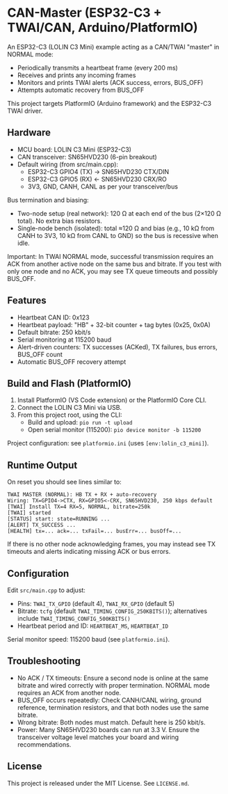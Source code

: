 # CAN-Master (ESP32-C3 + TWAI/CAN, Arduino/PlatformIO)

An ESP32-C3 (LOLIN C3 Mini) example acting as a CAN/TWAI "master" in NORMAL mode:
- Periodically transmits a heartbeat frame (every 200 ms)
- Receives and prints any incoming frames
- Monitors and prints TWAI alerts (ACK success, errors, BUS_OFF)
- Attempts automatic recovery from BUS_OFF

This project targets PlatformIO (Arduino framework) and the ESP32-C3 TWAI driver.

## Hardware
- MCU board: LOLIN C3 Mini (ESP32-C3)
- CAN transceiver: SN65HVD230 (6-pin breakout)
- Default wiring (from src/main.cpp):
  - ESP32-C3 GPIO4 (TX)  -> SN65HVD230 CTX/DIN
  - ESP32-C3 GPIO5 (RX)  <- SN65HVD230 CRX/RO
  - 3V3, GND, CANH, CANL as per your transceiver/bus

Bus termination and biasing:
- Two-node setup (real network): 120 Ω at each end of the bus (2×120 Ω total). No extra bias resistors.
- Single-node bench (isolated): total ≈120 Ω and bias (e.g., 10 kΩ from CANH to 3V3, 10 kΩ from CANL to GND) so the bus is recessive when idle.

Important: In TWAI NORMAL mode, successful transmission requires an ACK from another active node on the same bus and bitrate. If you test with only one node and no ACK, you may see TX queue timeouts and possibly BUS_OFF.

## Features
- Heartbeat CAN ID: 0x123
- Heartbeat payload: "HB" + 32-bit counter + tag bytes (0x25, 0x0A)
- Default bitrate: 250 kbit/s
- Serial monitoring at 115200 baud
- Alert-driven counters: TX successes (ACKed), TX failures, bus errors, BUS_OFF count
- Automatic BUS_OFF recovery attempt

## Build and Flash (PlatformIO)
1. Install PlatformIO (VS Code extension) or the PlatformIO Core CLI.
2. Connect the LOLIN C3 Mini via USB.
3. From this project root, using the CLI:
   - Build and upload: `pio run -t upload`
   - Open serial monitor (115200): `pio device monitor -b 115200`

Project configuration: see `platformio.ini` (uses `[env:lolin_c3_mini]`).

## Runtime Output
On reset you should see lines similar to:
```
TWAI MASTER (NORMAL): HB TX + RX + auto-recovery
Wiring: TX=GPIO4->CTX, RX=GPIO5<-CRX, SN65HVD230, 250 kbps default
[TWAI] Install TX=4 RX=5, NORMAL, bitrate=250k
[TWAI] started
[STATUS] start: state=RUNNING ...
[ALERT] TX_SUCCESS ...
[HEALTH] tx=... ack=... txFail=... busErr=... busOff=...
```
If there is no other node acknowledging frames, you may instead see TX timeouts and alerts indicating missing ACK or bus errors.

## Configuration
Edit `src/main.cpp` to adjust:
- Pins: `TWAI_TX_GPIO` (default 4), `TWAI_RX_GPIO` (default 5)
- Bitrate: `tcfg` (default `TWAI_TIMING_CONFIG_250KBITS()`); alternatives include `TWAI_TIMING_CONFIG_500KBITS()`
- Heartbeat period and ID: `HEARTBEAT_MS`, `HEARTBEAT_ID`

Serial monitor speed: 115200 baud (see `platformio.ini`).

## Troubleshooting
- No ACK / TX timeouts: Ensure a second node is online at the same bitrate and wired correctly with proper termination. NORMAL mode requires an ACK from another node.
- BUS_OFF occurs repeatedly: Check CANH/CANL wiring, ground reference, termination resistors, and that both nodes use the same bitrate.
- Wrong bitrate: Both nodes must match. Default here is 250 kbit/s.
- Power: Many SN65HVD230 boards can run at 3.3 V. Ensure the transceiver voltage level matches your board and wiring recommendations.

## License
This project is released under the MIT License. See `LICENSE.md`.

